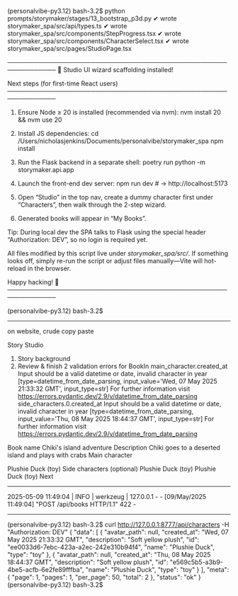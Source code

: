 (personalvibe-py3.12) bash-3.2$ python prompts/storymaker/stages/13_bootstrap_p3d.py
 ✔ wrote storymaker_spa/src/api/types.ts
 ✔ wrote storymaker_spa/src/components/StepProgress.tsx
 ✔ wrote storymaker_spa/src/components/CharacterSelect.tsx
 ✔ wrote storymaker_spa/src/pages/StudioPage.tsx

─────────────────────────────────────────────────────────────
🎉  Studio UI wizard scaffolding installed!

Next steps (for first-time React users)
─────────────────────────────────────────────────────────────
1. Ensure Node ≥ 20 is installed (recommended via nvm):
       nvm install 20 && nvm use 20

2. Install JS dependencies:
       cd /Users/nicholasjenkins/Documents/personalvibe/storymaker_spa
       npm install

3. Run the Flask backend in a separate shell:
       poetry run python -m storymaker.api.app

4. Launch the front-end dev server:
       npm run dev         # → http://localhost:5173

5. Open “Studio” in the top nav, create a dummy character first
   under “Characters”, then walk through the 2-step wizard.

6. Generated books will appear in “My Books”.

Tip: During local dev the SPA talks to Flask using the special
     header “Authorization: DEV”, so no login is required yet.

All files modified by this script live under *storymaker_spa/src/*.
If something looks off, simply re-run the script or adjust files
manually—Vite will hot-reload in the browser.

Happy hacking! 🚀
─────────────────────────────────────────────────────────────

(personalvibe-py3.12) bash-3.2$

--------

on website, crude copy paste

Story Studio
1. Story background
2. Review & finish
2 validation errors for BookIn main_character.created_at Input should be a valid datetime or date, invalid character in year [type=datetime_from_date_parsing, input_value='Wed, 07 May 2025 21:33:32 GMT', input_type=str] For further information visit https://errors.pydantic.dev/2.9/v/datetime_from_date_parsing side_characters.0.created_at Input should be a valid datetime or date, invalid character in year [type=datetime_from_date_parsing, input_value='Thu, 08 May 2025 18:44:37 GMT', input_type=str] For further information visit https://errors.pydantic.dev/2.9/v/datetime_from_date_parsing

Book name
Chiki's island adventure
Description
Chiki goes to a deserted island and plays with crabs
Main character

Plushie Duck (toy)
Side characters (optional)
 Plushie Duck (toy)
 Plushie Duck (toy)
Next


--------

2025-05-09 11:49:04 | INFO | werkzeug | 127.0.0.1 - - [09/May/2025 11:49:04] "POST /api/books HTTP/1.1" 422 -



-------

(personalvibe-py3.12) bash-3.2$ curl http://127.0.0.1:8777/api/characters -H "Authorization: DEV"
{
  "data": [
    {
      "avatar_path": null,
      "created_at": "Wed, 07 May 2025 21:33:32 GMT",
      "description": "Soft yellow plush",
      "id": "ee0033d6-7ebc-423a-a2ec-242e310b94f4",
      "name": "Plushie Duck",
      "type": "toy"
    },
    {
      "avatar_path": null,
      "created_at": "Thu, 08 May 2025 18:44:37 GMT",
      "description": "Soft yellow plush",
      "id": "e569c5b5-a3b9-4be5-acfb-6e2fe89fffba",
      "name": "Plushie Duck",
      "type": "toy"
    }
  ],
  "meta": {
    "page": 1,
    "pages": 1,
    "per_page": 50,
    "total": 2
  },
  "status": "ok"
}
(personalvibe-py3.12) bash-3.2$
